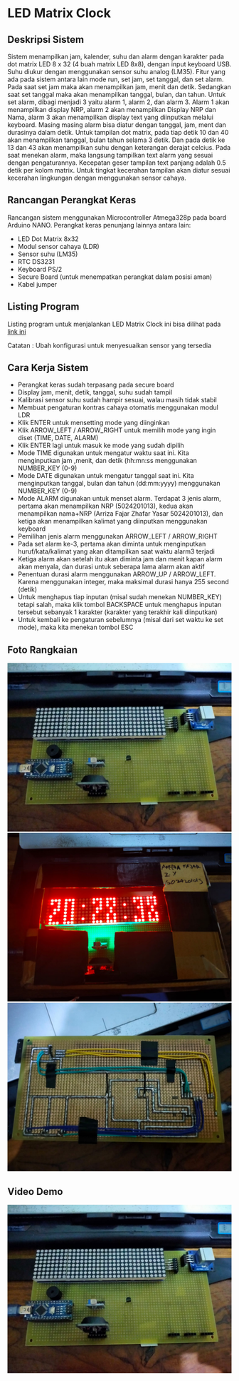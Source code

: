 # LED Matrix Clock

## Deskripsi Sistem
Sistem menampilkan jam, kalender, suhu dan alarm dengan karakter pada dot matrix LED 8 x 32 (4 buah matrix LED 8x8), dengan input keyboard USB. Suhu diukur dengan menggunakan sensor suhu analog (LM35).
Fitur yang ada pada sistem antara lain mode run, set jam, set tanggal, dan set alarm. Pada saat set jam maka akan menampilkan jam, menit dan detik. Sedangkan saat set tanggal maka akan menampilkan tanggal, bulan, dan tahun. Untuk set alarm, dibagi menjadi 3 yaitu alarm 1, alarm 2, dan alarm 3. Alarm 1 akan menampilkan display NRP, alarm 2 akan menampilkan Display NRP dan Nama, alarm 3 akan menampilkan display text yang diinputkan melalui keyboard. Masing masing alarm bisa diatur dengan tanggal, jam, ment dan durasinya dalam detik.
Untuk tampilan dot matrix, pada tiap detik 10 dan 40 akan menampilkan tanggal, bulan tahun selama 3 detik. Dan pada detik ke 13 dan 43 akan menampilkan suhu dengan keterangan derajat celcius. Pada saat menekan alarm, maka langsung tampilkan text alarm yang sesuai dengan pengaturannya. Kecepatan geser tampilan text panjang adalah 0.5 detik per kolom matrix. Untuk tingkat kecerahan tampilan akan diatur sesuai kecerahan lingkungan dengan menggunakan sensor cahaya.

## Rancangan Perangkat Keras
Rancangan sistem menggunakan Microcontroller Atmega328p pada board Arduino NANO. Perangkat keras penunjang lainnya antara lain:
* LED Dot Matrix 8x32
* Modul sensor cahaya (LDR)
* Sensor suhu (LM35)
* RTC DS3231
* Keyboard PS/2
* Secure Board (untuk menempatkan perangkat dalam posisi aman)
* Kabel jumper

## Listing Program
Listing program untuk menjalankan LED Matrix Clock ini bisa dilihat pada [link ini](ClockMatrix.ino)

Catatan : Ubah konfigurasi untuk menyesuaikan sensor yang tersedia

## Cara Kerja Sistem
* Perangkat keras sudah terpasang pada secure board
* Display jam, menit, detik, tanggal, suhu sudah tampil
* Kalibrasi sensor suhu sudah hampir sesuai, walau masih tidak stabil
* Membuat pengaturan kontras cahaya otomatis menggunakan modul LDR
* Klik ENTER untuk mensetting mode yang diinginkan
* Klik ARROW_LEFT / ARROW_RIGHT untuk memilih mode yang ingin diset (TIME, DATE, ALARM)
* Klik ENTER lagi untuk masuk ke mode yang sudah dipilih
* Mode TIME digunakan untuk mengatur waktu saat ini. Kita menginputkan jam ,menit, dan detik (hh:mn:ss menggunakan NUMBER_KEY (0-9)
* Mode DATE digunakan untuk mengatur tanggal saat ini. Kita menginputkan tanggal, bulan dan tahun (dd:mm:yyyy) menggunakan NUMBER_KEY (0-9)
* Mode ALARM digunakan untuk menset alarm. Terdapat 3 jenis alarm, pertama akan menampilkan NRP (5024201013), kedua akan menampilkan nama+NRP (Arriza Fajar Zhafar Yasar 5024201013), dan ketiga akan menampilkan kalimat yang diinputkan menggunakan keyboard
* Pemilihan jenis alarm menggunakan ARROW_LEFT / ARROW_RIGHT
* Pada set alarm ke-3, pertama akan diminta untuk menginputkan huruf/kata/kalimat yang akan ditampilkan saat waktu alarm3 terjadi
* Ketiga alarm akan setelah itu akan diminta jam dan menit kapan alarm akan menyala, dan durasi untuk seberapa lama alarm akan aktif
* Penentuan durasi alarm menggunakan ARROW_UP / ARROW_LEFT. Karena menggunakan integer, maka maksimal durasi hanya 255 second (detik)
* Untuk menghapus tiap inputan (misal sudah menekan NUMBER_KEY) tetapi salah, maka klik tombol BACKSPACE untuk menghapus inputan tersebut sebanyak 1 karakter (karakter yang terakhir kali diinputkan)
* Untuk kembali ke pengaturan sebelumnya (misal dari set waktu ke set mode), maka kita menekan tombol ESC


## Foto Rangkaian
<p align="center">
  <img src="/additional/image2.jpg">
  <img src="/additional/image1.jpg">
  <img src="/additional/image4.jpg">
</p>

## Video Demo
[<img src="/additional/image2.jpg">](https://github.com/ArrCeus13/LED-Matrix-Clock/assets/101047794/833da340-3838-4bc8-a410-efcce8a3c3e5)
